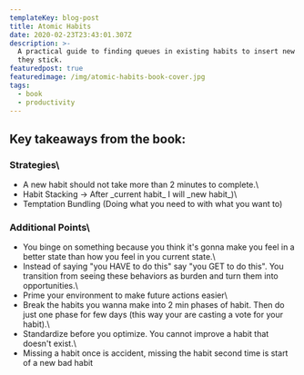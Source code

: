 ```yaml
---
templateKey: blog-post
title: Atomic Habits
date: 2020-02-23T23:43:01.307Z
description: >-
  A practical guide to finding queues in existing habits to insert new habits so
  they stick.
featuredpost: true
featuredimage: /img/atomic-habits-book-cover.jpg
tags:
  - book
  - productivity
---
```

## Key takeaways from the book:

### Strategies\
- A new habit should not take more than 2 minutes to complete.\
- Habit Stacking -> After \_current habit\_ I will \_new habit\_)\
- Temptation Bundling (Doing what you need to with what you want to)

### Additional Points\
- You binge on something because you think it's gonna make you feel in a better state than how you feel in you current state.\
- Instead of saying "you HAVE to do this" say "you GET to do this". You transition from seeing these behaviors as burden and turn them into opportunities.\
- Prime your environment to make future actions easier\
- Break the habits you wanna make into 2 min phases of habit. Then do just one phase for few days (this way your are casting a vote for your habit).\
- Standardize before you optimize. You cannot improve a habit that doesn't exist.\
- Missing a habit once is accident, missing the habit second time is start of a new bad habit
